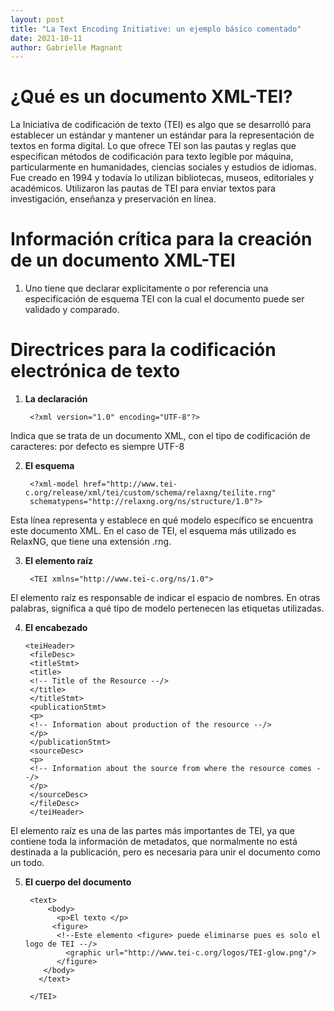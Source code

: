 ```yaml
---
layout: post
title: "La Text Encoding Initiative: un ejemplo básico comentado"
date: 2021-10-11
author: Gabrielle Magnant 
---
```


# ¿Qué es un documento XML-TEI?

La Iniciativa de codificación de texto (TEI) es algo que se desarrolló para establecer un estándar y mantener un estándar para la representación de textos en forma digital. Lo que ofrece TEI son las pautas y reglas que especifican métodos de codificación para texto legible por máquina, particularmente en humanidades, ciencias sociales y estudios de idiomas. Fue creado en 1994 y todavía lo utilizan bibliotecas, museos, editoriales y académicos. Utilizaron las pautas de TEI para enviar textos para investigación, enseñanza y preservación en línea.

# Información crítica para la creación de un documento XML-TEI

1. Uno tiene que declarar explícitamente o por referencia una especificación de esquema TEI con la cual el documento puede ser validado y comparado.

# Directrices para la codificación electrónica de texto

1. **La declaración**

        <?xml version="1.0" encoding="UTF-8"?>
        
Indica que se trata de un documento XML, con el tipo de codificación de caracteres: por defecto es siempre UTF-8

2. **El esquema**

        <?xml-model href="http://www.tei-c.org/release/xml/tei/custom/schema/relaxng/teilite.rng" 
        schematypens="http://relaxng.org/ns/structure/1.0"?>
        
Esta línea representa y establece en qué modelo específico se encuentra este documento XML. En el caso de TEI, el esquema más utilizado es RelaxNG, que tiene una extensión .rng.

3. **El elemento raíz**

        <TEI xmlns="http://www.tei-c.org/ns/1.0">

El elemento raíz es responsable de indicar el espacio de nombres. En otras palabras, significa a qué tipo de modelo pertenecen las etiquetas utilizadas.

4. **El encabezado**

       <teiHeader>
        <fileDesc>
        <titleStmt>
        <title>
        <!-- Title of the Resource --/>
        </title>
        </titleStmt>
        <publicationStmt>
        <p>
        <!-- Information about production of the resource --/>
        </p>
        </publicationStmt>
        <sourceDesc>
        <p>
        <!-- Information about the source from where the resource comes --/>
        </p>
        </sourceDesc>
        </fileDesc>
        </teiHeader>
        
El elemento raíz es una de las partes más importantes de TEI, ya que contiene toda la información de metadatos, que normalmente no está destinada a la publicación, pero es necesaria para unir el documento como un todo.

5. **El cuerpo del documento**

        <text>
            <body>
              <p>El texto </p>
             <figure>
              <!--Este elemento <figure> puede eliminarse pues es solo el logo de TEI --/>
                <graphic url="http://www.tei-c.org/logos/TEI-glow.png"/>
              </figure>
           </body>
          </text>
  
        </TEI>
                        
